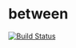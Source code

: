 # between

[![Build Status][travis-badge]][travis-link]

[travis-link]: https://travis-ci.org/ryotako/between
[travis-badge]: https://img.shields.io/travis/ryotako/between.svg
